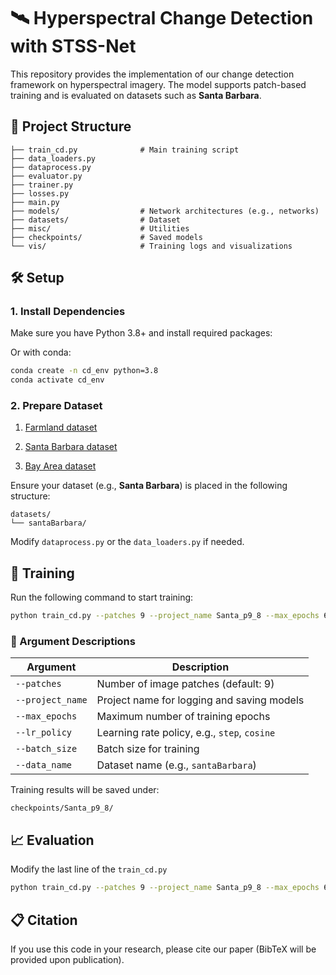 
# 🛰️ Hyperspectral Change Detection with STSS-Net

This repository provides the implementation of our change detection framework on hyperspectral imagery. The model supports patch-based training and is evaluated on datasets such as **Santa Barbara**.

## 📁 Project Structure

```
├── train_cd.py              # Main training script
├── data_loaders.py          
├── dataprocess.py              
├── evaluator.py   
├── trainer.py         
├── losses.py       
├── main.py                
├── models/                  # Network architectures (e.g., networks)
├── datasets/                # Dataset
├── misc/                    # Utilities    
├── checkpoints/             # Saved models
└── vis/                     # Training logs and visualizations
```

## 🛠️ Setup

### 1. Install Dependencies

Make sure you have Python 3.8+ and install required packages:

Or with conda:

```bash
conda create -n cd_env python=3.8
conda activate cd_env
```

### 2. Prepare Dataset

1. [Farmland dataset](https://rslab.ut.ac.ir/data)

2. [Santa Barbara dataset](https://citius.usc.es/investigacion/datasets/hyperspectral-change-detection-dataset)

3. [Bay Area dataset](https://citius.usc.es/investigacion/datasets/hyperspectral-change-detection-dataset)


Ensure your dataset (e.g., **Santa Barbara**) is placed in the following structure:

```
datasets/
└── santaBarbara/
```

Modify `dataprocess.py` or the `data_loaders.py` if needed.

## 🚀 Training

Run the following command to start training:

```bash
python train_cd.py --patches 9 --project_name Santa_p9_8 --max_epochs 60 --lr_policy step --batch_size 8 --data_name santaBarbara
```

### 🔧 Argument Descriptions

| Argument         | Description                                                  |
|------------------|--------------------------------------------------------------|
| `--patches`      | Number of image patches (default: 9)                         |
| `--project_name` | Project name for logging and saving models                   |
| `--max_epochs`   | Maximum number of training epochs                            |
| `--lr_policy`    | Learning rate policy, e.g., `step`, `cosine`                 |
| `--batch_size`   | Batch size for training                                      |
| `--data_name`    | Dataset name (e.g., `santaBarbara`)                          |

Training results will be saved under:
```
checkpoints/Santa_p9_8/
```

## 📈 Evaluation
Modify the last line of the `train_cd.py`
```bash
python train_cd.py --patches 9 --project_name Santa_p9_8 --max_epochs 60 --lr_policy step --batch_size 8 --data_name santaBarbara
```

## 📋 Citation

If you use this code in your research, please cite our paper (BibTeX will be provided upon publication).

